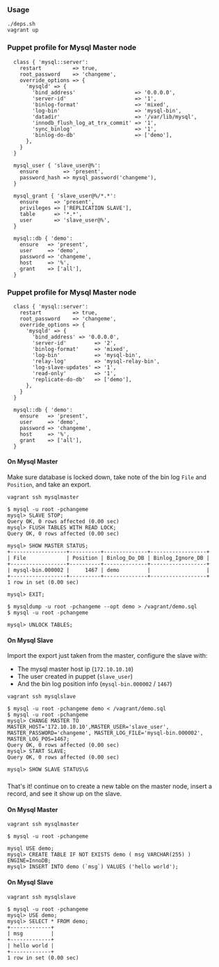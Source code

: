 ### Usage


	./deps.sh
	vagrant up
	

### Puppet profile for Mysql Master node

	  class { 'mysql::server':
		restart          => true,
		root_password    => 'changeme',
		override_options => {
		  'mysqld' => {
			'bind_address'                   => '0.0.0.0',
			'server-id'                      => '1',
			'binlog-format'                  => 'mixed',
			'log-bin'                        => 'mysql-bin',
			'datadir'                        => '/var/lib/mysql',
			'innodb_flush_log_at_trx_commit' => '1',
			'sync_binlog'                    => '1',
			'binlog-do-db'                   => ['demo'],
		  },
		}
	  }

	  mysql_user { 'slave_user@%':
		ensure        => 'present',
		password_hash => mysql_password('changeme'),
	  }

	  mysql_grant { 'slave_user@%/*.*':
		ensure     => 'present',
		privileges => ['REPLICATION SLAVE'],
		table      => '*.*',
		user       => 'slave_user@%',
	  }

	  mysql::db { 'demo':
		ensure   => 'present',
		user     => 'demo',
		password => 'changeme',
		host     => '%',
		grant    => ['all'],
	  }

### Puppet profile for Mysql Master node


	  class { 'mysql::server':
		restart          => true,
		root_password    => 'changeme',
		override_options => {
		  'mysqld' => {
			'bind_address' => '0.0.0.0',
			'server-id'         => '2',
			'binlog-format'     => 'mixed',
			'log-bin'           => 'mysql-bin',
			'relay-log'         => 'mysql-relay-bin',
			'log-slave-updates' => '1',
			'read-only'         => '1',
			'replicate-do-db'   => ['demo'],
		  },
		}
	  }

	  mysql::db { 'demo':
		ensure   => 'present',
		user     => 'demo',
		password => 'changeme',
		host     => '%',
		grant    => ['all'],
	  }


#### On Mysql Master
Make sure database is locked down, take note of the bin log `File` and `Position`, and take an export.

	vagrant ssh mysqlmaster

	$ mysql -u root -pchangeme
	mysql> SLAVE STOP;
	Query OK, 0 rows affected (0.00 sec)
	mysql> FLUSH TABLES WITH READ LOCK;
	Query OK, 0 rows affected (0.00 sec)

	mysql> SHOW MASTER STATUS;
	+------------------+----------+--------------+------------------+
	| File             | Position | Binlog_Do_DB | Binlog_Ignore_DB |
	+------------------+----------+--------------+------------------+
	| mysql-bin.000002 |     1467 | demo         |                  |
	+------------------+----------+--------------+------------------+
	1 row in set (0.00 sec)

	mysql> EXIT;

	$ mysqldump -u root -pchangeme --opt demo > /vagrant/demo.sql
	$ mysql -u root -pchangeme
	
	mysql> UNLOCK TABLES;
	
#### On Mysql Slave
Import the export just taken from the master, configure the slave with:

- The mysql master host ip (`172.10.10.10`)
- The user created in puppet (`slave_user`)
- And the bin log position info (`mysql-bin.000002` / `1467`)

<!-- clear -->


	vagrant ssh mysqlslave
	
	$ mysql -u root -pchangeme demo < /vagrant/demo.sql
	$ mysql -u root -pchangeme
	mysql> CHANGE MASTER TO MASTER_HOST='172.10.10.10',MASTER_USER='slave_user', MASTER_PASSWORD='changeme', MASTER_LOG_FILE='mysql-bin.000002', MASTER_LOG_POS=1467;
	Query OK, 0 rows affected (0.00 sec)
	mysql> START SLAVE;
	Query OK, 0 rows affected (0.00 sec)

	mysql> SHOW SLAVE STATUS\G


###
That's it! continue on to create a new table on the master node, insert a record, and see it show up on the slave.

#### On Mysql Master
	
	vagrant ssh mysqlmaster
	
	$ mysql -u root -pchangeme
	
	mysql USE demo;
	mysql> CREATE TABLE IF NOT EXISTS demo ( msg VARCHAR(255) ) ENGINE=InnoDB;
	mysql> INSERT INTO demo (`msg`) VALUES ('hello world');
	
	
#### On Mysql Slave

	vagrant ssh mysqlslave
	
	$ mysql -u root -pchangeme
	mysql> USE demo;
	mysql> SELECT * FROM demo;
	+-------------+
	| msg         |
	+-------------+
	| hello world |
	+-------------+
	1 row in set (0.00 sec)


